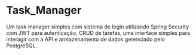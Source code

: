 # Task_Manager
Um task manager simples com sistema de login utilizando Spring Security com JWT para autenticação, CRUD de tarefas, uma interface simples para interagir com a API e armazenamento de dados gerenciado pelo PostgreSQL.
